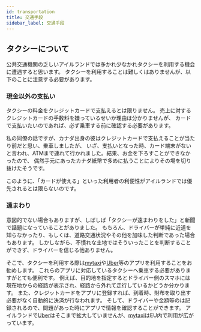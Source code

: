 ```yaml
---
id: transportation
title: 交通手段
sidebar_label: 交通手段
---
```


## タクシーについて

公共交通機関の乏しいアイルランドでは多かれ少なかれタクシーを利用する機会に遭遇すると思います。
タクシーを利用することは難しくはありませんが、以下のことに注意する必要があります。

### 現金以外の支払い

タクシーの料金をクレジットカードで支払えるとは限りません。
売上に対するクレジットカードの手数料を嫌っているせいか理由は分かりませんが、
カードで支払いたいのであれば、必ず乗車する前に確認する必要があります。

私の同僚の話ですが、カナダ出身の彼はクレジットカードで支払えることが当たり前だと思い、乗車しましたが、
いざ、支払いとなった時、カード端末がないと言われ、ATMまで連れて行かれました。結果、お金を下ろすことができなかったので、
偶然手元にあったカナダ紙幣で多めに払うことによりその場を切り抜けたそうです。

このように、「カードが使える」といった利用者の利便性がアイルランドでは優先されるとは限らないのです。

### 遠まわり

意図的でない場合もありますが、しばしば「タクシーが遠まわりをした」と新聞で話題になっていることがありました。
もちろん、ドライバーが単純に近道を知らなかったり、もしくは、道路交通状況やその他を加味した判断であった場合もあります。
しかしながら、不慣れな土地ではそういったことを判断することができず、ドライバーを信じる他ありません。

そこで、タクシーを利用する際は[mytaxi](https://www.mytaxi.com/)や[Uber](https://www.uber.com/)等のアプリを利用することをお勧めします。
これらのアプリに対応しているタクシーへ乗車する必要がありますがとても便利です。
例えば、目的地を指定するとドライバー側のスマホには現在地からの経路が表示され、経路から外れて走行しているかどうか分かります。
また、クレジットカードをアプリに登録すれば、到着時、財布を取り出す必要がなく自動的に決済が行なわれます。
そして、ドライバーや金額等のは記録されるので、問題があった時にアプリで情報を確認することができます。
アイルランドで[Uber](https://www.uber.com/)はそこまで拡大していませんが、[mytaxi](https://www.mytaxi.com/)はEU内で利用が広がっています。
